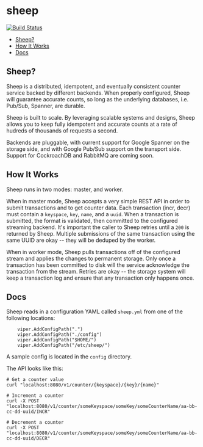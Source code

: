 # sheep
[![Build Status](https://travis-ci.org/Cidan/sheep.svg?branch=master)](https://travis-ci.org/Cidan/sheep)

- [Sheep?](#sheep)
- [How It Works](#how-it-works)
- [Docs](#docs)

## Sheep?

Sheep is a distributed, idempotent, and eventually consistent counter service backed by different backends. When properly configured, Sheep will guarantee accurate counts, so long as the underlying databases, i.e. Pub/Sub, Spanner, are durable.

Sheep is built to scale. By leveraging scalable systems and designs, Sheep allows you to keep fully idempotent and accurate counts at a rate of hudreds of thousands of requests a second.

Backends are pluggable, with current support for Google Spanner on the storage side, and with Google Pub/Sub support on the transport side. Support for CockroachDB and RabbitMQ are coming soon.

## How It Works

Sheep runs in two modes: master, and worker.

When in master mode, Sheep accepts a very simple REST API in order to submit transactions and to get counter data. Each transaction (incr, decr) must contain a `keyspace`, `key`, `name`, and a `uuid`. When a transaction is submitted, the format is validated, then committed to the configured streaming backend. It's important the caller to Sheep retries until a `200` is returned by Sheep. Multiple submissions of the same transaction using the same UUID are okay -- they will be deduped by the worker.

When in worker mode, Sheep pulls transactions off of the configured stream and applies the changes to permanent storage. Only once a transaction has been committed to disk will the service acknowledge the transaction from the stream. Retries are okay -- the storage system will keep a transaction log and ensure that any transaction only happens once.

## Docs

Sheep reads in a configuration YAML called `sheep.yml` from one of the following locations:
```
	viper.AddConfigPath(".")
	viper.AddConfigPath("./config")
	viper.AddConfigPath("$HOME/")
	viper.AddConfigPath("/etc/sheep/")
```

A sample config is located in the `config` directory.

The API looks like this:

```
# Get a counter value
curl "localhost:8080/v1/counter/{keyspace}/{key}/{name}"

# Increment a counter
curl -X POST "localhost:8080/v1/counter/someKeyspace/someKey/someCounterName/aa-bb-cc-dd-uuid/INCR"

# Decrement a counter
curl -X POST "localhost:8080/v1/counter/someKeyspace/someKey/someCounterName/aa-bb-cc-dd-uuid/DECR"
```